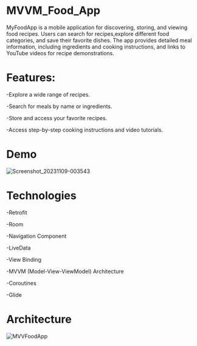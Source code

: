 # MVVM_Food_App
MyFoodApp is a mobile application for discovering, storing, and viewing food recipes. Users can search for recipes,explore different food categories, and save their favorite dishes. The app provides detailed meal information, including ingredients and cooking instructions,
and links to YouTube videos for recipe demonstrations.

# Features:

-Explore a wide range of recipes.

-Search for meals by name or ingredients.

-Store and access your favorite recipes.

-Access step-by-step cooking instructions and video tutorials.

# Demo

![Screenshot_20231109-003543](https://github.com/Ashraf-El-Fallah/MVVM_Food_App/assets/108183484/be2e517b-f597-4984-a83e-f23ce7b85960)

# Technologies

-Retrofit

-Room

-Navigation Component

-LiveData

-View Binding

-MVVM (Model-View-ViewModel) Architecture

-Coroutines

-Glide

# Architecture

![MVVFoodApp](https://github.com/Ashraf-El-Fallah/MVVM_Food_App/assets/108183484/e613e63b-310c-4762-941c-3b2c3d690695)



